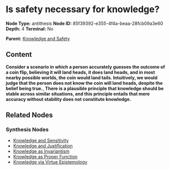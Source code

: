 # Is safety necessary for knowledge?

**Node Type:** antithesis
**Node ID:** 85f39392-e355-4f4a-beaa-28fcb09a3e60
**Depth:** 4
**Terminal:** No

**Parent:** [Knowledge and Safety](knowledge-and-safety-synthesis-17283a40-dd4f-466f-8998-1d14da29ee33.md)

## Content

**Consider a scenario in which a person accurately guesses the outcome of a coin flip, believing it will land heads, it does land heads, and in most nearby possible worlds, the coin would land tails. Intuitively, we would judge that the person does not know the coin will land heads, despite the belief being true.**, **There is a plausible principle that knowledge should be stable across similar situations, and this principle entails that mere accuracy without stability does not constitute knowledge.**

## Related Nodes

### Synthesis Nodes

- [Knowledge and Sensitivity](knowledge-and-sensitivity-synthesis-d334a36d-96b2-406f-b400-44e62e05ed42.md)
- [Knowledge and Justification](knowledge-and-justification-synthesis-5f6151a9-6440-44cc-b770-093ce02310aa.md)
- [Knowledge as Invariantism](knowledge-as-invariantism-synthesis-66de142b-231e-4148-8af0-383462e3948e.md)
- [Knowledge as Proper Function](knowledge-as-proper-function-synthesis-ace78b2e-d986-40a9-be2e-ee272ec3a98d.md)
- [Knowledge via Virtue Epistemology](knowledge-via-virtue-epistemology-synthesis-ccec43ff-91f6-46e9-b847-c2ba3541389e.md)
